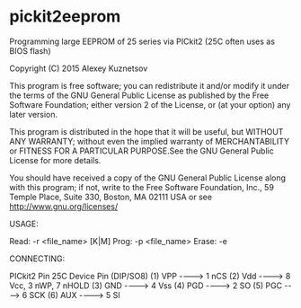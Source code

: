# pickit2eeprom
Programming large EEPROM of 25 series via PICkit2
(25C often uses as BIOS flash)

Copyright (C) 2015 Alexey Kuznetsov

This program is free software; you can redistribute it and/or modify
it under the terms of the GNU General Public License as published by
the Free Software Foundation; either version 2 of the License, or
(at your option) any later version.

This program is distributed in the hope that it will be useful,
but WITHOUT ANY WARRANTY; without even the implied warranty of
MERCHANTABILITY or FITNESS FOR A PARTICULAR PURPOSE.See the
GNU General Public License for more details.

You should have received a copy of the GNU General Public License
along with this program; if not, write to the Free Software
Foundation, Inc., 59 Temple Place, Suite 330, Boston, MA 02111 USA
or see <http://www.gnu.org/licenses/>

 USAGE:

Read:	-r <file_name> <size>[K|M]
Prog:	-p <file_name>
Erase:	-e

 CONNECTING:
  
PICkit2 Pin   25C Device Pin (DIP/SO8)
(1) VPP ----> 1 nCS
(2) Vdd ----> 8 Vcc, 3 nWP, 7 nHOLD
(3) GND ----> 4 Vss
(4) PGD ----> 2 SO
(5) PGC ----> 6 SCK
(6) AUX ----> 5 SI

